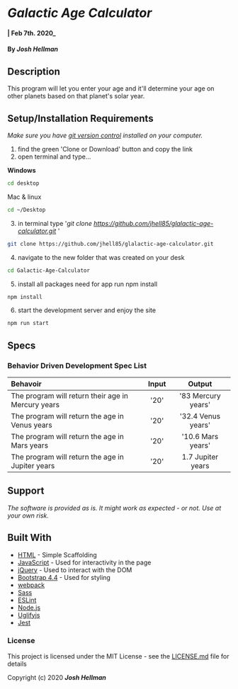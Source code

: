 # _Galactic Age Calculator_

#### | Feb 7th. 2020_

#### By _**Josh Hellman**_

## Description

This program will let you enter your age and it'll determine your age on other planets based on that planet's solar year.

## Setup/Installation Requirements

_Make sure you have [git version control](https://git-scm.com/downloads) installed on your computer._

1. find the green 'Clone or Download' button and copy the link
2. open terminal and type...

**Windows**
```sh 
cd desktop
```

 Mac & linux 
 ```sh
 cd ~/Desktop
 ```

 3. in terminal type '_git clone https://github.com/jhell85/glalactic-age-calculator.git_ '

```sh
git clone https://github.com/jhell85/glalactic-age-calculator.git
```

4. navigate to the new folder that was created on your desk
```sh
cd Galactic-Age-Calculator
```

5. install all packages need for app run npm install
```sh
npm install
```
6. start the development server and enjoy the site
```sh
npm run start
```

## Specs
### Behavior Driven Development Spec List

Behavoir | Input | Output
:---------|:------:|:------:
|The program will return their age in Mercury years | '20' | '83 Mercury years' |
|The program will return the age in Venus years| '20' | '32.4 Venus years'
|The program will return the age in Mars years| '20' | '10.6 Mars years'
The program will return the age in Jupiter years| '20' | 1.7 Jupiter years


## Support 

_The software is provided as is. It might work as expected - or not. Use at your own risk._


## Built With

* [HTML](https://developer.mozilla.org/en-US/docs/Web/HTML) - Simple Scaffolding
* [JavaScript](https://developer.mozilla.org/en-US/docs/Web/JavaScript) - Used for interactivity in the page
* [jQuery](https://jquery.com/) - Used to interact with the DOM
* [Bootstrap 4.4](https://getbootstrap.com/) - Used for styling
* [webpack](https://webpack.js.org/)
* [Sass](https://sass-lang.com/)
* [ESLint](https://eslint.org/)
* [Node.js](https://nodejs.org/en/)
* [Uglifyjs](https://www.uglifyjs.net/)
* [Jest](https://jestjs.io/)


### License

This project is licensed under the MIT License - see the [LICENSE.md](LICENSE.md) file for details

Copyright (c) 2020 **_Josh Hellman_**